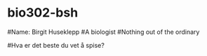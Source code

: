 # bio302-bsh
#Name: Birgit Huseklepp
#A biologist
#Nothing out of the ordinary





#Hva er det beste du vet å spise? 
